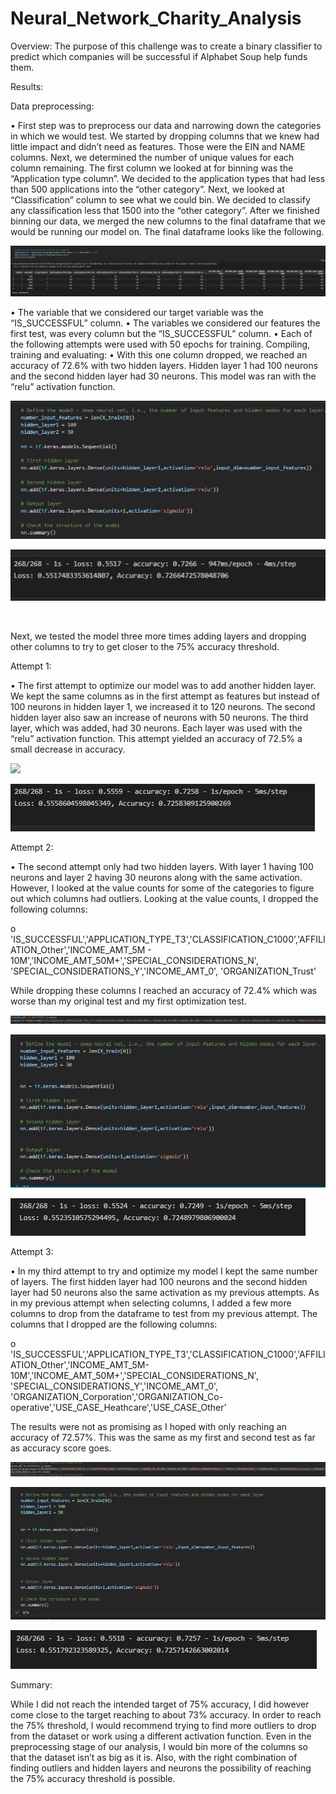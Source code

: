 # Neural_Network_Charity_Analysis

Overview:
The purpose of this challenge was to create a binary classifier to predict which companies will be successful if Alphabet Soup help funds them.


Results:

Data preprocessing:



•	First step was to preprocess our data and narrowing down the categories in which we would test. We started by dropping columns that we knew had little impact and didn’t need as features. Those were the EIN and NAME columns. Next, we determined the number of unique values for each column remaining. The first column we looked at for binning was the “Application type column”. We decided to the application types that had less than 500 applications into the “other category”. Next, we looked at “Classification” column to see what we could bin. We decided to classify any classification less that 1500 into the “other category”. After we finished binning our data, we merged the new columns to the final dataframe that we would be running our model on. The final dataframe looks like the following.  

![](Resources/final_df.PNG)



•	The variable that we considered our target variable was the “IS_SUCCESSFUL” column.
•	The variables we considered our features the first test, was every column but the “IS_SUCCESSFUL” column. 
•	Each of the following attempts were used with 50 epochs for training. 
Compiling, training and evaluating:
•	With this one column dropped, we reached an accuracy of 72.6% with two hidden layers. Hidden layer 1 had 100 neurons and the second hidden layer had 30 neurons. This model was ran with the “relu” activation function. 

![](Resources/Original_attp.PNG)


![](Resources/Original_attp_outcome.PNG)


![]()

Next, we tested the model three more times adding layers and dropping other columns to try to get closer to the 75% accuracy threshold. 


Attempt 1:


•	The first attempt to optimize our model was to add another hidden layer. We kept the same columns as in the first attempt as features but instead of 100 neurons in hidden layer 1, we increased it to 120 neurons. The second hidden layer also saw an increase of neurons with 50 neurons. The third layer, which was added, had 30 neurons. Each layer was used with the “relu” activation function. This attempt yielded an accuracy of 72.5% a small decrease in accuracy. 

![](main/Resources/Opt_1_layers.PNG)

![](Resources/Opt1_results.PNG)


Attempt 2:


•	The second attempt only had two hidden layers. With layer 1 having 100 neurons and layer 2 having 30 neurons along with the same activation. However, I looked at the value counts for some of the categories to figure out which columns had outliers. Looking at the value counts, I dropped the following columns:


o	'IS_SUCCESSFUL','APPLICATION_TYPE_T3','CLASSIFICATION_C1000','AFFILIATION_Other','INCOME_AMT_5M - 10M','INCOME_AMT_50M+','SPECIAL_CONSIDERATIONS_N', 'SPECIAL_CONSIDERATIONS_Y','INCOME_AMT_0', 'ORGANIZATION_Trust'
 	
While dropping these columns I reached an accuracy of 72.4% which was worse than my original test and my first optimization test. 


![](Resources/Opt2_columns.PNG)


![](Resources/Opt2_layers.PNG)


![](Resources/Opt2_results.PNG)



Attempt 3:


•	In my third attempt to try and optimize my model I kept the same number of layers. The first hidden layer had 100 neurons and the second hidden layer had 50 neurons also the same activation as my previous attempts. As in my previous attempt when selecting columns, I added a few more columns to drop from the dataframe to test from my previous attempt. The columns that I dropped are the following columns:

o	'IS_SUCCESSFUL','APPLICATION_TYPE_T3','CLASSIFICATION_C1000','AFFILIATION_Other','INCOME_AMT_5M-10M','INCOME_AMT_50M+','SPECIAL_CONSIDERATIONS_N', 'SPECIAL_CONSIDERATIONS_Y','INCOME_AMT_0', 'ORGANIZATION_Corporation','ORGANIZATION_Co-operative','USE_CASE_Heathcare','USE_CASE_Other'



The results were not as promising as I hoped with only reaching an accuracy of 72.57%. This was the same as my first and second test as far as accuracy score goes. 



![](Resources/Opt3_columns.PNG)



![](Resources/Opt3_layers.PNG)


![](Resources/Opt3_results.PNG)



Summary:



While I did not reach the intended target of 75% accuracy, I did however come close to the target reaching to about 73% accuracy. In order to reach the 75% threshold, I would recommend trying to find more outliers to drop from the dataset or work using a different activation function. Even in the preprocessing stage of our analysis, I would bin more of the columns so that the dataset isn’t as big as it is. Also, with the right combination of finding outliers and hidden layers and neurons the possibility of reaching the 75% accuracy threshold is possible. 

